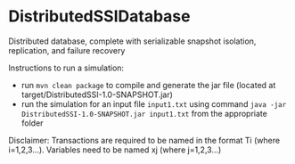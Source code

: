 # DistributedSSIDatabase
Distributed database, complete with serializable snapshot isolation, replication, and failure recovery

Instructions to run a simulation:
- run `mvn clean package` to compile and generate the jar file (located at target/DistributedSSI-1.0-SNAPSHOT.jar)
- run the simulation for an input file `input1.txt` using command `java -jar DistributedSSI-1.0-SNAPSHOT.jar input1.txt` from the appropriate folder

Disclaimer: Transactions are required to be named in the format Ti (where i=1,2,3...). 
Variables need to be named xj (where j=1,2,3...)
